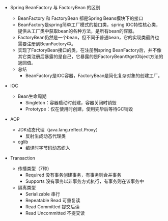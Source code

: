 - Spring BeanFactory 与 FactoryBean 的区别
  - BeanFactory 和 FactoryBean 都是Spring Beans模块下的接口
  - BeanFactory是spring简单工厂模式的接口类，spring IOC特性核心类，提供从工厂类中获取bean的各种方法，是所有bean的容器。
  - FactoryBean仍然是一个bean，但不同于普通bean，它的实现类最终也需要注册到BeanFactory中。
  - 实现了FactoryBean接口的类，在注册到spring BeanFactory后，并不像其它类注册后暴露的是自己，它暴露的是FactoryBean中getObject方法的返回值。
  - 总结
    - BeanFactory是IOC容器，FactoryBean是简化复杂对象的创建工厂。
- IOC
  - Bean生命周期
    - Singleton：容器启动时创建，容器关闭时销毁
    - Prototype：仅在使用时创建，使用完毕后等待GC销毁
- AOP
  - JDK动态代理（java.lang.reflect.Proxy）
    - 反射生成动态代理类
  - cglib
    - 编译时字节码动态织入

- Transaction
  - 传播类型（7种）
    - Required 没有事务创建事务，有事务则合并事务
    - Supports 没有事务以非事务方式执行，有事务则在该事务中
  - 隔离类型
    - Serializable 串行
    - Repeatable Read 可重复读
    - Read Committed 提交后读
    - Read Uncommitted 不提交读